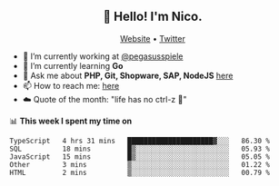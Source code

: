 <h2 align="center">👋 Hello! I'm Nico.</h2>
<p align="center">
  <a href="https://gruselhaus.com">Website</a> •
  <a href="https://twitter.com/NicoFinkernagel">Twitter</a>
</p>


- 🔭 I’m currently working at [@pegasusspiele](https://pegasus.de/en)
- 🌱 I’m currently learning **Go**
- 💬 Ask me about **PHP, Git, Shopware, SAP, NodeJS** [here](https://github.com/gruselhaus/gruselhaus/issues)
- 📫 How to reach me: [here](https://github.com/gruselhaus/gruselhaus/issues)
- ☁️ Quote of the month: "life has no ctrl-z 🌴"

📊 **This week I spent my time on**
<!--START_SECTION:waka-->
```text
TypeScript   4 hrs 31 mins   █████████████████████▓░░░   86.30 % 
SQL          18 mins         █▒░░░░░░░░░░░░░░░░░░░░░░░   05.93 % 
JavaScript   15 mins         █▒░░░░░░░░░░░░░░░░░░░░░░░   05.05 % 
Other        3 mins          ▒░░░░░░░░░░░░░░░░░░░░░░░░   01.22 % 
HTML         2 mins          ▒░░░░░░░░░░░░░░░░░░░░░░░░   00.79 % 
```
<!--END_SECTION:waka-->
